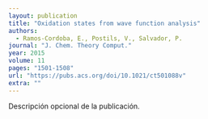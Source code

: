 ```yaml
---
layout: publication
title: "Oxidation states from wave function analysis"
authors:
  - Ramos-Cordoba, E., Postils, V., Salvador, P.
journal: "J. Chem. Theory Comput."
year: 2015
volume: 11
pages: "1501-1508"
url: "https://pubs.acs.org/doi/10.1021/ct501088v"
extra: ""
---
```


Descripción opcional de la publicación.
